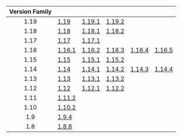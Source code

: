 | Version Family | | | | | |
|:---:|---|---|---|---|---|
| 1.19 | [1.19](https://github.com/BaldGang/spigot-build/releases/download/20221113/spigot-1.19.jar) | [1.19.1](https://github.com/BaldGang/spigot-build/releases/download/20221113/spigot-1.19.1.jar) | [1.19.2](https://github.com/BaldGang/spigot-build/releases/download/20221113/spigot-1.19.2.jar) | | |
| 1.18 | [1.18](https://github.com/BaldGang/spigot-build/releases/download/20221113/spigot-1.18.jar) | [1.18.1](https://github.com/BaldGang/spigot-build/releases/download/20221113/spigot-1.18.1.jar) | [1.18.2](https://github.com/BaldGang/spigot-build/releases/download/20221113/spigot-1.18.2.jar) | | |
| 1.17 | [1.17](https://github.com/BaldGang/spigot-build/releases/download/20221113/spigot-1.17.jar) | [1.17.1](https://github.com/BaldGang/spigot-build/releases/download/20221113/spigot-1.17.1.jar) | | | |
| 1.16 | [1.16.1](https://github.com/BaldGang/spigot-build/releases/download/20221113/spigot-1.16.1.jar) | [1.16.2](https://github.com/BaldGang/spigot-build/releases/download/20221113/spigot-1.16.2.jar) | [1.16.3](https://github.com/BaldGang/spigot-build/releases/download/20221113/spigot-1.16.3.jar) | [1.16.4](https://github.com/BaldGang/spigot-build/releases/download/20221113/spigot-1.16.4.jar) | [1.16.5](https://github.com/BaldGang/spigot-build/releases/download/20221113/spigot-1.16.5.jar) |
| 1.15 | [1.15](https://github.com/BaldGang/spigot-build/releases/download/20221113/spigot-1.15.jar) | [1.15.1](https://github.com/BaldGang/spigot-build/releases/download/20221113/spigot-1.15.1.jar) | [1.15.2](https://github.com/BaldGang/spigot-build/releases/download/20221113/spigot-1.15.2.jar) | | |
| 1.14 | [1.14](https://github.com/BaldGang/spigot-build/releases/download/20221113/spigot-1.14.jar) | [1.14.1](https://github.com/BaldGang/spigot-build/releases/download/20221113/spigot-1.14.1.jar) | [1.14.2](https://github.com/BaldGang/spigot-build/releases/download/20221113/spigot-1.14.2.jar) | [1.14.3](https://github.com/BaldGang/spigot-build/releases/download/20221113/spigot-1.14.3.jar) | [1.14.4](https://github.com/BaldGang/spigot-build/releases/download/20221113/spigot-1.14.4.jar) |
| 1.13 | [1.13](https://github.com/BaldGang/spigot-build/releases/download/20221113/spigot-1.13.jar) | [1.13.1](https://github.com/BaldGang/spigot-build/releases/download/20221113/spigot-1.13.1.jar) | [1.13.2](https://github.com/BaldGang/spigot-build/releases/download/20221113/spigot-1.13.2.jar) | | |
| 1.12 | [1.12](https://github.com/BaldGang/spigot-build/releases/download/20221113/spigot-1.12.jar) | [1.12.1](https://github.com/BaldGang/spigot-build/releases/download/20221113/spigot-1.12.1.jar) | [1.12.2](https://github.com/BaldGang/spigot-build/releases/download/20221113/spigot-1.12.2.jar) | | |
| 1.11 | [1.11.2](https://github.com/BaldGang/spigot-build/releases/download/20221113/spigot-1.11.2.jar) | | | | |
| 1.10 | [1.10.2](https://github.com/BaldGang/spigot-build/releases/download/20221113/spigot-1.10.2.jar) | | | | |
| 1.9 | [1.9.4](https://github.com/BaldGang/spigot-build/releases/download/20221113/spigot-1.9.4.jar) | | | | |
| 1.8 | [1.8.8](https://github.com/BaldGang/spigot-build/releases/download/20221113/spigot-1.8.8.jar) | | | | |
